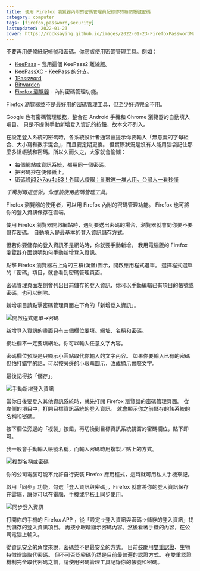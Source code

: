 ```yaml
---
title: 使用 Firefox 瀏覽器內附的密碼管理員記錄你的每個帳號密碼
category: computer
tags: [firefox,password,security]
lastupdated: 2022-01-23
cover: https://rocksaying.github.io/images/2022-01-23-FirefoxPasswordManager/1.png
---
```


不要再用便條紙記帳號和密碼。你應該使用密碼管理工具。例如：

* [KeePass](https://keepass.info/) - 我用這個 KeePass2 離線版。
* [KeePassXC](https://keepassxc.org/) - KeePass 的分支。
* [1Password](https://1password.com/)
* [Bitwarden](https://bitwarden.com/)
* [Firefox 瀏覽器](https://www.mozilla.org/) - 內附密碼管理功能。

Firefox 瀏覽器並不是最好用的密碼管理工具，但至少好過完全不用。

Google 也有密碼管理服務，整合在 Android 手機和 Chrome 瀏覽器的自動填入項目。
只是不提供手動新增登入資訊的按鈕，故本文不列入。

<!--more-->

在設定登入系統的密碼時，各系統設計者通常會提示你要輸入「無意義的字母組合、大小寫和數字混合」，而且要定期更換。
但實際狀況是沒有人能用腦袋記住那麼多組帳號和密碼。所以久而久之，大家就會偷懶：

* 每個網站或資訊系統，都用同一個密碼。
* 把密碼抄在便條紙上。
* [密碼設ji32k7au4a83！外國人傻眼：亂數還一堆人用。台灣人一看秒懂](https://www.ettoday.net/news/20200123/1618294.htm)

*千萬別再這麼做。你應該使用密碼管理工具。*

Firefox 瀏覽器的使用者，可以用 Firefox 內附的密碼管理功能。
Firefox 也可將你的登入資訊保存在雲端。

使用 Firefox 瀏覽器開啟網站時，遇到要送出密碼的場合，瀏覽器就會問你要不要儲存密碼。
自動填入是最基本的登入資訊儲存方式。

但若你要儲存的登入資訊不是網站時，你就要手動新增。
我用電腦版的 Firefox 瀏覽器介面說明如何手動新增登入資訊。

點擊 Firefox 瀏覽器右上角的三槓(漢堡)圖示，開啟應用程式選單。
選擇程式選單的「密碼」項目，就會看到密碼管理頁面。

密碼管理頁面左側會列出目前儲存的登入資訊，你可以手動編輯已有項目的帳號或密碼，也可以刪除。

新增項目請點擊密碼管理頁面左下角的「新增登入資訊」。

![開啟程式選單->密碼](https://rocksaying.github.io/images/2022-01-23-FirefoxPasswordManager/1.png)

新增登入資訊的畫面只有三個欄位要填。網址、名稱和密碼。

網址欄不一定要填網址。你可以輸入任意文字內容。

密碼欄位預設是只顯示小圓點取代你輸入的文字內容。
如果你要輸入已有的密碼但怕打錯字的話，可以按旁邊的小眼睛圖示，改成顯示實際文字。

最後記得按「儲存」。

![手動新增登入資訊](https://rocksaying.github.io/images/2022-01-23-FirefoxPasswordManager/2.png)

當你日後要登入其他資訊系統時，就先打開 Firefox 瀏覽器的密碼管理頁面。
從左側的項目中，打開目標資訊系統的登入資訊。
就會顯示你之前儲存的該系統的名稱和密碼。

按下欄位旁邊的「複製」按鈕，再切換到目標資訊系統視窗的密碼欄位，貼下即可。

我一般會手動輸入帳號名稱，而輸入密碼時用複製／貼上的方式。

![複製名稱或密碼](https://rocksaying.github.io/images/2022-01-23-FirefoxPasswordManager/3.png)

你的公司電腦可能不允許自行安裝 Firefox 應用程式，這時就可用私人手機來記。

啟用「同步」功能，勾選「登入資訊與密碼」，Firefox 就會將你的登入資訊保存在雲端，讓你可以在電腦、手機或平板上同步使用。

![同步登入資訊](https://rocksaying.github.io/images/2022-01-23-FirefoxPasswordManager/4.png)

打開你的手機的 Firefox APP ，從「設定->登入資訊與密碼->儲存的登入資訊」找到儲存的登入資訊項目。
再按小眼睛顯示密碼內容。然後看著手機的內容，在公司電腦上輸入。

從資訊安全的角度來說，密碼並不是最安全的方式。
目前鼓勵用[雙重認證](https://zh.wikipedia.org/wiki/%E5%A4%9A%E9%87%8D%E8%A6%81%E7%B4%A0%E9%A9%97%E8%AD%89#%E9%9B%99%E9%87%8D%E8%AA%8D%E8%AD%89)、生物特徵辨識取代密碼。
但不可否認密碼仍然是目前最普遍的認證方式。
在雙重認證機制完全取代密碼之前，請使用密碼管理工具記錄你的帳號和密碼。
